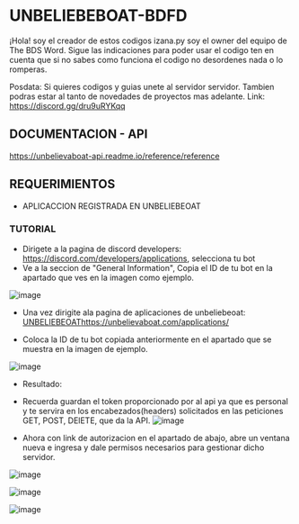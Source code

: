 # UNBELIEBEBOAT-BDFD

¡Hola! soy el creador de estos codigos izana.py soy el owner del equipo de The BDS Word. Sigue las indicaciones para poder usar el codigo ten en cuenta que si no sabes como funciona el codigo no desordenes nada o lo romperas.

Posdata: Si quieres codigos y guias unete al servidor servidor. Tambien podras estar al tanto de novedades de proyectos mas adelante. Link: https://discord.gg/dru9uRYKqq


## DOCUMENTACION  - API
https://unbelievaboat-api.readme.io/reference/reference

## REQUERIMIENTOS
- APLICACCION REGISTRADA EN UNBELIEBEOAT

### TUTORIAL
- Dirigete a la pagina de discord developers: https://discord.com/developers/applications, selecciona tu bot
- Ve a la seccion de "General Information", Copia el ID de tu bot en la apartado que ves en la imagen como ejemplo.


 ![image](https://github.com/IzanaonYT/UNBELIEBEBOAT-BDFD/assets/131629841/d92d29fc-09ac-456a-b979-ba36f6725096)

- Una vez dirigite ala pagina de aplicaciones de unbeliebeoat: [UNBELIEBEOAT](https://unbelievaboat.com/applications/)https://unbelievaboat.com/applications/

- Coloca la ID de tu bot copiada anteriormente en el apartado que se muestra en la imagen de ejemplo.


![image](https://github.com/IzanaonYT/UNBELIEBEBOAT-BDFD/assets/131629841/995123dd-937f-4c82-bbdc-5d99c39b088f)

 - Resultado:
 - Recuerda guardan el token proporcionado por al api ya que es personal y te servira en los encabezados(headers) solicitados en las peticiones GET, POST, DElETE, que da la API.
![image](https://github.com/IzanaonYT/UNBELIEBEBOAT-BDFD/assets/131629841/eeb2f427-8b3b-4f13-86a6-582f0fbc6fa3)


- Ahora con link de autorizacion en el apartado de abajo, abre un ventana nueva e ingresa y dale permisos necesarios para gestionar dicho servidor.

![image](https://github.com/IzanaonYT/UNBELIEBEBOAT-BDFD/assets/131629841/95360bea-b744-4742-b633-a76c09dd5bcc)

![image](https://github.com/IzanaonYT/UNBELIEBEBOAT-BDFD/assets/131629841/2ee90faa-2808-4858-8221-ed8d819e6cd0)

![image](https://github.com/IzanaonYT/UNBELIEBEBOAT-BDFD/assets/131629841/8482369a-078d-4116-ad74-470873850ec6)

